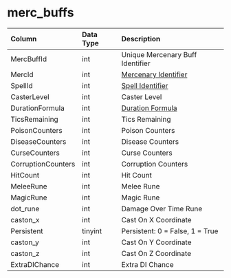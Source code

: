 # merc\_buffs

| Column | Data Type | Description |
| :--- | :--- | :--- |
| MercBuffId | int | Unique Mercenary Buff Identifier |
| MercId | int | [Mercenary Identifier](mercs.md) |
| SpellId | int | [Spell Identifier](https://github.com/EQEmu/docs-db-schema/tree/e0eb157dbf5563b03c0faf391abc87ec69239f4a/docs/schema/categories/mercenaries/spells_new.md) |
| CasterLevel | int | Caster Level |
| DurationFormula | int | [Duration Formula](https://eqemu.gitbook.io/server/categories/spells/buff-duration-formulas) |
| TicsRemaining | int | Tics Remaining |
| PoisonCounters | int | Poison Counters |
| DiseaseCounters | int | Disease Counters |
| CurseCounters | int | Curse Counters |
| CorruptionCounters | int | Corruption Counters |
| HitCount | int | Hit Count |
| MeleeRune | int | Melee Rune |
| MagicRune | int | Magic Rune |
| dot\_rune | int | Damage Over Time Rune |
| caston\_x | int | Cast On X Coordinate |
| Persistent | tinyint | Persistent: 0 = False, 1 = True |
| caston\_y | int | Cast On Y Coordinate |
| caston\_z | int | Cast On Z Coordinate |
| ExtraDIChance | int | Extra DI Chance |

